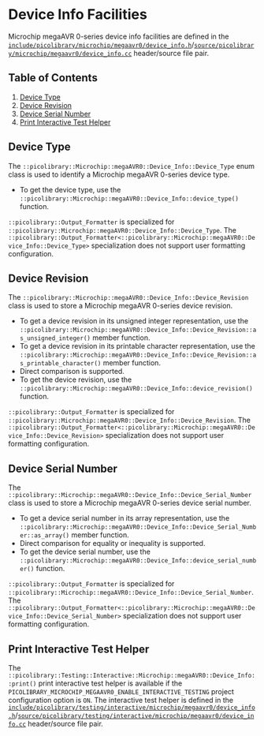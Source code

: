 # Device Info Facilities
Microchip megaAVR 0-series device info facilities are defined in the
[`include/picolibrary/microchip/megaavr0/device_info.h`](https://github.com/apcountryman/picolibrary-microchip-megaavr0/blob/main/include/picolibrary/microchip/megaavr0/device_info.h)/[`source/picolibrary/microchip/megaavr0/device_info.cc`](https://github.com/apcountryman/picolibrary-microchip-megaavr0/blob/main/source/picolibrary/microchip/megaavr0/device_info.cc)
header/source file pair.

## Table of Contents
1. [Device Type](#device-type)
1. [Device Revision](#device-revision)
1. [Device Serial Number](#device-serial-number)
1. [Print Interactive Test Helper](#print-interactive-test-helper)

## Device Type
The `::picolibrary::Microchip::megaAVR0::Device_Info::Device_Type` enum class is used to
identify a Microchip megaAVR 0-series device type.
- To get the device type, use the
  `::picolibrary::Microchip::megaAVR0::Device_Info::device_type()` function.

`::picolibrary::Output_Formatter` is specialized for
`::picolibrary::Microchip::megaAVR0::Device_Info::Device_Type`.
The
`::picolibrary::Output_Formatter<::picolibrary::Microchip::megaAVR0::Device_Info::Device_Type>`
specialization does not support user formatting configuration.

## Device Revision
The `::picolibrary::Microchip::megaAVR0::Device_Info::Device_Revision` class is used to
store a Microchip megaAVR 0-series device revision.
- To get a device revision in its unsigned integer representation, use the
  `::picolibrary::Microchip::megaAVR0::Device_Info::Device_Revision::as_unsigned_integer()`
  member function.
- To get a device revision in its printable character representation, use the
  `::picolibrary::Microchip::megaAVR0::Device_Info::Device_Revision::as_printable_character()`
  member function.
- Direct comparison is supported.
- To get the device revision, use the
  `::picolibrary::Microchip::megaAVR0::Device_Info::device_revision()` function.

`::picolibrary::Output_Formatter` is specialized for
`::picolibrary::Microchip::megaAVR0::Device_Info::Device_Revision`.
The
`::picolibrary::Output_Formatter<::picolibrary::Microchip::megaAVR0::Device_Info::Device_Revision>`
specialization does not support user formatting configuration.

## Device Serial Number
The `::picolibrary::Microchip::megaAVR0::Device_Info::Device_Serial_Number` class is used
to store a Microchip megaAVR 0-series device serial number.
- To get a device serial number in its array representation, use the
  `::picolibrary::Microchip::megaAVR0::Device_Info::Device_Serial_Number::as_array()`
  member function.
- Direct comparison for equality or inequality is supported.
- To get the device serial number, use the
  `::picolibrary::Microchip::megaAVR0::Device_Info::device_serial_number()` function.

`::picolibrary::Output_Formatter` is specialized for
`::picolibrary::Microchip::megaAVR0::Device_Info::Device_Serial_Number`.
The
`::picolibrary::Output_Formatter<::picolibrary::Microchip::megaAVR0::Device_Info::Device_Serial_Number>`
specialization does not support user formatting configuration.

## Print Interactive Test Helper
The `::picolibrary::Testing::Interactive::Microchip::megaAVR0::Device_Info::print()` print
interactive test helper is available if the
`PICOLIBRARY_MICROCHIP_MEGAAVR0_ENABLE_INTERACTIVE_TESTING` project configuration option
is `ON`.
The interactive test helper is defined in the
[`include/picolibrary/testing/interactive/microchip/megaavr0/device_info.h`](https://github.com/apcountryman/picolibrary-microchip-megaavr0/blob/main/include/picolibrary/testing/interactive/microchip/megaavr0/device_info.h)/[`source/picolibrary/testing/interactive/microchip/megaavr0/device_info.cc`](https://github.com/apcountryman/picolibrary-microchip-megaavr0/blob/main/source/picolibrary/testing/interactive/microchip/megaavr0/device_info.cc)
header/source file pair.
